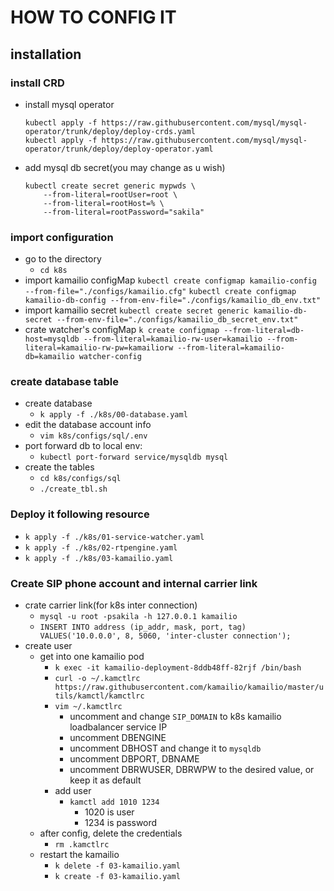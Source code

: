 # HOW TO CONFIG IT

## installation
### install CRD
- install mysql operator
    ```
    kubectl apply -f https://raw.githubusercontent.com/mysql/mysql-operator/trunk/deploy/deploy-crds.yaml
    kubectl apply -f https://raw.githubusercontent.com/mysql/mysql-operator/trunk/deploy/deploy-operator.yaml
    ```
- add mysql db secret(you may change as u wish)
    ```
    kubectl create secret generic mypwds \
        --from-literal=rootUser=root \
        --from-literal=rootHost=% \
        --from-literal=rootPassword="sakila"
    ```

### import configuration
- go to the directory
    - `cd k8s` 
- import kamailio configMap
    `kubectl create configmap kamailio-config --from-file="./configs/kamailio.cfg"`
    `kubectl create configmap kamailio-db-config --from-env-file="./configs/kamailio_db_env.txt"`
- import kamailio secret
    `kubectl create secret generic kamailio-db-secret --from-env-file="./configs/kamailio_db_secret_env.txt"`
- crate watcher's configMap
    `k create configmap --from-literal=db-host=mysqldb --from-literal=kamailio-rw-user=kamailio --from-literal=kamailio-rw-pw=kamailiorw --from-literal=kamailio-db=kamailio watcher-config`

<!-- ---
- update kamailio configMap
    `kubectl create configmap kamailio-config --from-file="./configs/kamailio.cfg" --dry-run=client -o yaml | kubectl apply -f -`
-->

### create database table
- create database
    - `k apply -f ./k8s/00-database.yaml`
- edit the database account info
    - `vim k8s/configs/sql/.env`
- port forward db to local env:
    - `kubectl port-forward service/mysqldb mysql`
- create the tables
    - `cd k8s/configs/sql`
    - `./create_tbl.sh`

### Deploy it following resource
- `k apply -f ./k8s/01-service-watcher.yaml`
- `k apply -f ./k8s/02-rtpengine.yaml`
- `k apply -f ./k8s/03-kamailio.yaml`

### Create SIP phone account and internal carrier link
- crate carrier link(for k8s inter connection)
    - `mysql -u root -psakila -h 127.0.0.1 kamailio`
    - `INSERT INTO address (ip_addr, mask, port, tag) VALUES('10.0.0.0', 8, 5060, 'inter-cluster connection');`
- create user
    - get into one kamailio pod
        - `k exec -it kamailio-deployment-8ddb48ff-82rjf /bin/bash`
        - `curl -o ~/.kamctlrc https://raw.githubusercontent.com/kamailio/kamailio/master/utils/kamctl/kamctlrc`
        - `vim ~/.kamctlrc`
            - uncomment and change `SIP_DOMAIN` to k8s kamailio loadbalancer service IP
            - uncomment DBENGINE
            - uncomment DBHOST and change it to `mysqldb`
            - uncomment DBPORT, DBNAME
            - uncomment DBRWUSER, DBRWPW to the desired value, or keep it as default
        - add user
            - `kamctl add 1010 1234`
                - 1020 is user
                - 1234 is password
    - after config, delete the credentials
        - `rm .kamctlrc`
    - restart the kamailio
        - `k delete -f 03-kamailio.yaml`
        - `k create -f 03-kamailio.yaml`
